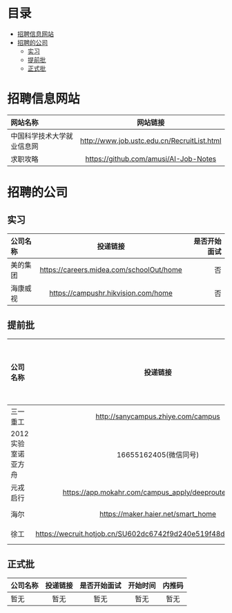 # 目录
* [招聘信息网站](#招聘信息网站)
* [招聘的公司](#招聘的公司)
  * [实习](#实习)
  * [提前批](#提前批)
  * [正式批](#正式批)

# 招聘信息网站

| 网站名称      | 网站链接 |
| :---        |    :----:   |
| 中国科学技术大学就业信息网| http://www.job.ustc.edu.cn/RecruitList.html |
| 求职攻略 | https://github.com/amusi/AI-Job-Notes |
# 招聘的公司
## 实习

| 公司名称      | 投递链接 | 是否开始面试     |
| :---        |    :----:   |          ---: |
| 美的集团      | https://careers.midea.com/schoolOut/home | 否   |
| 海康威视   | https://campushr.hikvision.com/home  | 否      |

## 提前批
| 公司名称      | 投递链接 | 是否开始面试     | 开始时间| 内推码|
| :---        |    :----:   |         :----: | :----: | :----: |
| 三一重工 | http://sanycampus.zhiye.com/campus | 否 | 2023-5-? | 无 |
|2012实验室诺亚方舟| 16655162405(微信同号)| 否 | 2023-5-8 | 无|
| 元戎启行 | https://app.mokahr.com/campus_apply/deeproute/6487#/ | 否 | 2023-5-13 | NTAFmLX |
| 海尔   | https://maker.haier.net/smart_home | 否| 2023-5-16 | 无 |
| 徐工      | https://wecruit.hotjob.cn/SU602dc6742f9d240e519f48d9/pb/school.html | 否   | 2023-5-16 | 无 |

## 正式批
| 公司名称      | 投递链接 | 是否开始面试     | 开始时间| 内推码|
| :---        |    :----:   |         :----: | :----: | :----: |
| 暂无      | 暂无 | 暂无   | 暂无 | 暂无 |


